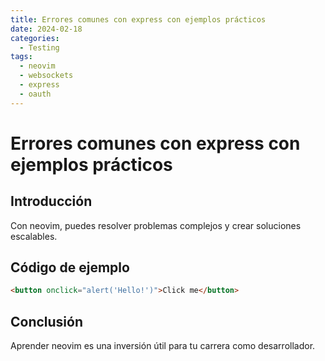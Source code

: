 ```yaml
---
title: Errores comunes con express con ejemplos prácticos
date: 2024-02-18
categories:
  - Testing
tags:
  - neovim
  - websockets
  - express
  - oauth
---
```


# Errores comunes con express con ejemplos prácticos

## Introducción

Con neovim, puedes resolver problemas complejos y crear soluciones escalables.

## Código de ejemplo

```html
<button onclick="alert('Hello!')">Click me</button>
```

## Conclusión

Aprender neovim es una inversión útil para tu carrera como desarrollador.